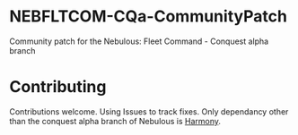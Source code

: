 # NEBFLTCOM-CQa-CommunityPatch
Community patch for the Nebulous: Fleet Command - Conquest alpha branch

# Contributing
Contributions welcome. Using Issues to track fixes. Only dependancy other than the conquest alpha branch of Nebulous is [Harmony](https://harmony.pardeike.net/articles/intro.html).
